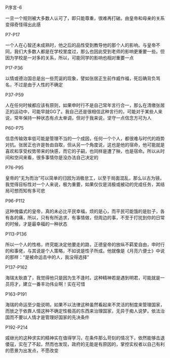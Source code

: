 
P序言-6

一旦一个规则被大多数人认可了，即只能尊重，很难再打破。由皇帝和母亲的关系变得奇怪得出此感

P7-P17

一个人在心智还未成熟时，他之后的品性受到教导他的那个人的影响。与皇帝不同，我们大多数人都是在学校里度过，那么也因此受到老师的影响更重要一些。但因为学校是一对多的关系，所以，可能同学的影响也相对重要一点

P17-P36

以情或德治国总是出一些荒诞的现象，譬如张居正生前作威作福，死后确背负骂名，不过是由于人性的不确定

P37-P59

人在任何时候都应该有原则，如果申时行不是自己常年言行合一，那么在清缴张居正的运动中，可能早就GG了。我自己还是很相信这种言行的，可能对于某些人来说，常年保持一种状态有点太单调，但对于我来说，坚守一点信念方可为人

P60-P75

信息传输效率低可能是管理不当的一个成因，任何一个个人，都很难与时代的趋势对抗。张居正也许是咎由自取，但从另一个角度说，这也是他的宿命，他可能就是喜欢和享受权势带来的快感，而它的子嗣，也同样是遭了殃，也是宿命。所以从时间和空间来看，很多事情你是没办法自己决定的

P76-P95

皇帝的“无为而治”可以简单的归因为消极怠工，以至于局面混乱，那么以古为镜，我觉得目标性对一个人来说，极为重要，如果仅仅是消极或被动的完成任务，其结局可想而知有多可悲

P96-P112

这种傀儡式的皇帝，真的未必比平民幸福，烦的是心，而平民可能饿的是肚子，各有各的痛，所以，只有有所追求，有事情做，但周边的事，不至于打扰到你的日常的时候，才是最幸福的一种状态

P113-P136

所以一个人的性格，终究能决定他要走的路，正德皇帝的放纵不羁爱自由，申时行的和事佬，与其说是个人策略，不如说是性子所成。他就像是《月亮六便士》中说的那样：“是被命运击中的人，我没得选择”

P137-P162

海瑞太耿直了，我觉得他只是因为生不逢时。这种精神若是遇到明君，可能就是一员将才，建立一番丰功伟业啊！实在可惜

P163-P191

海瑞的命运至少能说明，如果不以法律这种虽然看起来不灵活的制度来管理国家，而放之于依靠人情这种不确定性极高的东西来治理国家，无异于痴人说梦。依法治国而不要以人情才是管理好国家的先决条件

P192-P214

戚继光的这种求实的精神实在值得学习，在条件那么苛刻的情况下，依然能够击退倭寇，实在了不起，然而也发现，政府的无能是有原因的，掌控实权者以自己有利的愿景为出发点，不愿改变